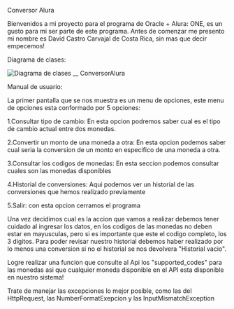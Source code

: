 Conversor Alura

Bienvenidos a mi proyecto para el programa de Oracle + Alura: ONE, es un gusto para mi ser parte de este programa.
Antes de comenzar me presento mi nombre es David Castro Carvajal de Costa Rica, sin mas que decir empecemos!

Diagrama de clases:

![Diagrama de clases __ ConversorAlura](https://github.com/Dcastro1118/conversoralura/assets/135305349/f57999f1-1789-4c47-b4b7-5c0db806a246)


Manual de usuario:

La primer pantalla que se nos muestra es un menu de opciones, este menu de opciones esta conformado por 5 opciones:

1.Consultar tipo de cambio: En esta opcion podremos saber cual es el tipo de cambio actual entre dos monedas.

2.Convertir un monto de una moneda a otra: En esta opcion podemos saber cual seria la conversion de un monto en especifico de una moneda a otra.

3.Consultar los codigos de monedas: En esta seccion podemos consultar cuales son las monedas disponibles

4.Historial de conversiones: Aqui podemos ver un historial de las conversiones que hemos realizado previamente

5.Salir: con esta opcion cerramos el programa

Una vez decidimos cual es la accion que vamos a realizar debemos tener cuidado al ingresar los datos, en los codigos de las monedas no deben estar en mayusculas, pero si es importante que este el codigo completo, los 3 digitos.
Para poder revisar nuestro historial debemos haber realizado por lo menos una conversion si no el historial se nos devolvera "Historial vacio".

Logre realizar una funcion que consulte al Api los "supported_codes" para las monedas asi que cualquier moneda disponible en el API esta disponible en nuestro sistema!

Trate de manejar las excepciones lo mejor posible, como las del HttpRequest, las NumberFormatExepcion y las InputMismatchException
